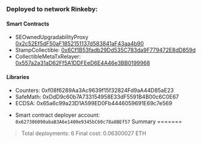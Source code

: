 ### Deployed to network Rinkeby:

#### Smart Contracts
* SEOwnedUpgradabilityProxy [0x2c52Ef5dF50aF1852151137d583841aF43aa4b90](https://rinkeby.etherscan.io/address/0x2c52ef5df50af1852151137d583841af43aa4b90#code)
* StampCollectible: [0x6Cf1B53fadb29Dd535C783da9F779472E8dD859d](https://rinkeby.etherscan.io/address/0x6Cf1B53fadb29Dd535C783da9F779472E8dD859d)
* CollectibleMetaTxRelayer: [0x557a2a31aD62Ff5A1DDFEeD6E4A46e3BB0199968]()

#### Libraries

* Counters: 0xf08f6289Aa3Ac9639f15f32824Fd9aA44D85aE23
* SafeMath: 0xDdD9c60b7A733154958E33dF5591B4B00c6C0E67
* ECDSA: 0x65a6c99a23D1A599ED0Fb4446059691E69c7e569


- Smart contract deployer account: `0x627306090abaB3A6e1400e9345bC60c78a8BEf57`
Summary
=======
> Total deployments:   6
> Final cost:          0.06300027 ETH
